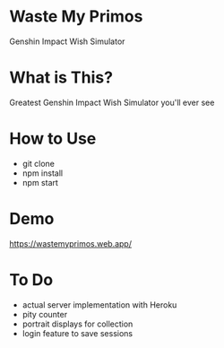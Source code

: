 # Waste My Primos
Genshin Impact Wish Simulator

# What is This?
Greatest Genshin Impact Wish Simulator you'll ever see

# How to Use
- git clone
- npm install
- npm start

# Demo
https://wastemyprimos.web.app/

# To Do
- actual server implementation with Heroku
- pity counter
- portrait displays for collection
- login feature to save sessions
